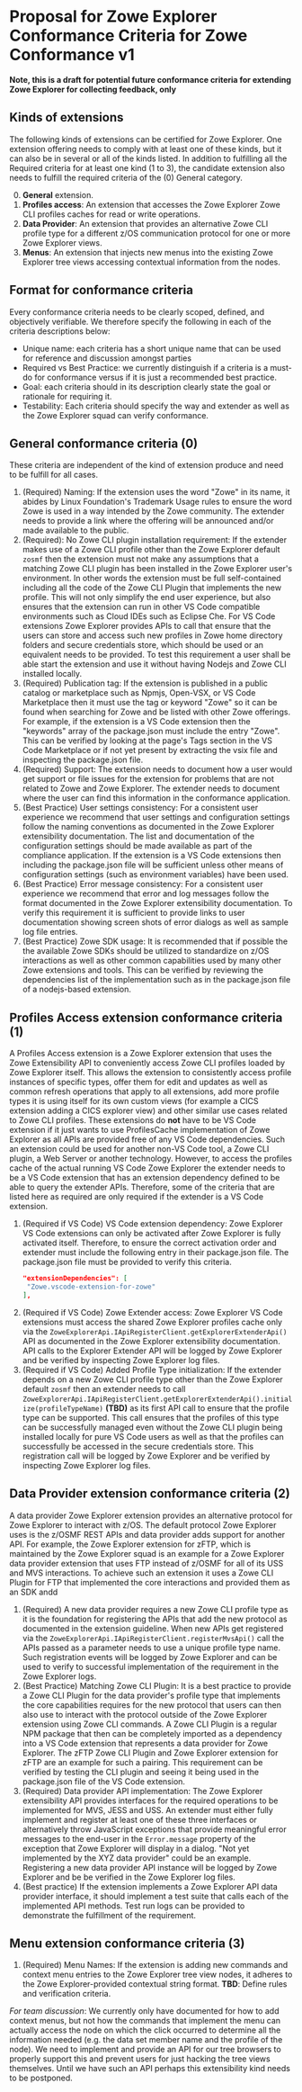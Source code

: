 # Proposal for Zowe Explorer Conformance Criteria for Zowe Conformance v1

**Note, this is a draft for potential future conformance criteria for extending Zowe Explorer for collecting feedback, only**

## Kinds of extensions

The following kinds of extensions can be certified for Zowe Explorer. One extension offering needs to comply with at least one of these kinds, but it can also be in several or all of the kinds listed. In addition to fulfilling all the Required criteria for at least one kind (1 to 3), the candidate extension also needs to fulfill the required criteria of the (0) General category.

0. **General** extension.
1. **Profiles access**: An extension that accesses the Zowe Explorer Zowe CLI profiles caches for read or write operations.
2. **Data Provider**: An extension that provides an alternative Zowe CLI profile type for a different z/OS communication protocol for one or more Zowe Explorer views.
3. **Menus**: An extension that injects new menus into the existing Zowe Explorer tree views accessing contextual information from the nodes.

## Format for conformance criteria

Every conformance criteria needs to be clearly scoped, defined, and objectively verifiable. We therefore specify the following in each of the criteria descriptions below:

- Unique name: each criteria has a short unique name that can be used for reference and discussion amongst parties
- Required vs Best Practice: we currently distinguish if a criteria is a must-do for conformance versus if it is just a recommended best practice.
- Goal: each criteria should in its description clearly state the goal or rationale for requiring it.
- Testability: Each criteria should specify the way and extender as well as the Zowe Explorer squad can verify conformance.

## General conformance criteria (0)

These criteria are independent of the kind of extension produce and need to be fulfill for all cases.

1. (Required) Naming: If the extension uses the word "Zowe" in its name, it abides by Linux Foundation's Trademark Usage rules to ensure the word Zowe is used in a way intended by the Zowe community. The extender needs to provide a link where the offering will be announced and/or made available to the public.
1. (Required): No Zowe CLI plugin installation requirement: If the extender makes use of a Zowe CLI profile other than the Zowe Explorer default `zosmf` then the extension must not make any assumptions that a matching Zowe CLI plugin has been installed in the Zowe Explorer user's environment. In other words the extension must be full self-contained including all the code of the Zowe CLI Plugin that implements the new profile. This will not only simplify the end user experience, but also ensures that the extension can run in other VS Code compatible environments such as Cloud IDEs such as Eclipse Che. For VS Code extensions Zowe Explorer provides APIs to call that ensure that the users can store and access such new profiles in Zowe home directory folders and secure credentials store, which should be used or an equivalent needs to be provided. To test this requirement a user shall be able start the extension and use it without having Nodejs and Zowe CLI installed locally.
1. (Required) Publication tag: If the extension is published in a public catalog or marketplace such as Npmjs, Open-VSX, or VS Code Marketplace then it must use the tag or keyword "Zowe" so it can be found when searching for Zowe and be listed with other Zowe offerings. For example, if the extension is a VS Code extension then the "keywords" array of the package.json must include the entry "Zowe". This can be verified by looking at the page's Tags section in the VS Code Marketplace or if not yet present by extracting the vsix file and inspecting the package.json file.
1. (Required) Support: The extension needs to document how a user would get support or file issues for the extension for problems that are not related to Zowe and Zowe Explorer. The extender needs to document where the user can find this information in the conformance application.
1. (Best Practice) User settings consistency: For a consistent user experience we recommend that user settings and configuration settings follow the naming conventions as documented in the Zowe Explorer extensibility documentation. The list and documentation of the configuration settings should be made available as part of the compliance application. If the extension is a VS Code extensions then including the package.json file will be sufficient unless other means of configuration settings (such as environment variables) have been used.
1. (Best Practice) Error message consistency: For a consistent user experience we recommend that error and log messages follow the format documented in the Zowe Explorer extensibility documentation. To verify this requirement it is sufficient to provide links to user documentation showing screen shots of error dialogs as well as sample log file entries.
1. (Best Practice) Zowe SDK usage: It is recommended that if possible the the available Zowe SDKs should be utilized to standardize on z/OS interactions as well as other common capabilities used by many other Zowe extensions and tools. This can be verified by reviewing the dependencies list of the implementation such as in the package.json file of a nodejs-based extension.

## Profiles Access extension conformance criteria (1)

A Profiles Access extension is a Zowe Explorer extension that uses the Zowe Extensibility API to conveniently access Zowe CLI profiles loaded by Zowe Explorer itself. This allows the extension to consistently access profile instances of specific types, offer them for edit and updates as well as common refresh operations that apply to all extensions, add more profile types it is using itself for its own custom views (for example a CICS extension adding a CICS explorer view) and other similar use cases related to Zowe CLI profiles. These extensions do **not** have to be VS Code extension if it just wants to use ProfilesCache implementation of Zowe Explorer as all APIs are provided free of any VS Code dependencies. Such an extension could be used for another non-VS Code tool, a Zowe CLI plugin, a Web Server or another technology. However, to access the profiles cache of the actual running VS Code Zowe Explorer the extender needs to be a VS Code extension that has an extension dependency defined to be able to query the extender APIs. Therefore, some of the criteria that are listed here as required are only required if the extender is a VS Code extension.

1. (Required if VS Code) VS Code extension dependency: Zowe Explorer VS Code extensions can only be activated after Zowe Explorer is fully activated itself. Therefore, to ensure the correct activation order and extender must include the following entry in their package.json file. The package.json file must be provided to verify this criteria.
   ```json
   "extensionDependencies": [
    "Zowe.vscode-extension-for-zowe"
   ],
   ```
1. (Required if VS Code) Zowe Extender access: Zowe Explorer VS Code extensions must access the shared Zowe Explorer profiles cache only via the `ZoweExplorerApi.IApiRegisterClient.getExplorerExtenderApi()` API as documented in the Zowe Explorer extensibility documentation. API calls to the Explorer Extender API will be logged by Zowe Explorer and be verified by inspecting Zowe Explorer log files.
1. (Required if VS Code) Added Profile Type initialization: If the extender depends on a new Zowe CLI profile type other than the Zowe Explorer default `zosmf` then an extender needs to call `ZoweExplorerApi.IApiRegisterClient.getExplorerExtenderApi().initialize(profileTypeName)` **(TBD)** as its first API call to ensure that the profile type can be supported. This call ensures that the profiles of this type can be successfully managed even without the Zowe CLI plugin being installed locally for pure VS Code users as well as that the profiles can successfully be accessed in the secure credentials store. This registration call will be logged by Zowe Explorer and be verified by inspecting Zowe Explorer log files.

## Data Provider extension conformance criteria (2)

A data provider Zowe Explorer extension provides an alternative protocol for Zowe Explorer to interact with z/OS. The default protocol Zowe Explorer uses is the z/OSMF REST APIs and data provider adds support for another API. For example, the Zowe Explorer extension for zFTP, which is maintained by the Zowe Explorer squad is an example for a Zowe Explorer data provider extension that uses FTP instead of z/OSMF for all of its USS and MVS interactions. To achieve such an extension it uses a Zowe CLI Plugin for FTP that implemented the core interactions and provided them as an SDK andd

1. (Required) A new data provider requires a new Zowe CLI profile type as it is the foundation for registering the APIs that add the new protocol as documented in the extension guideline. When new APIs get registered via the `ZoweExplorerApi.IApiRegisterClient.registerMvsApi()` call the APIs passed as a parameter needs to use a unique profile type name. Such registration events will be logged by Zowe Explorer and can be used to verify to successful implementation of the requirement in the Zowe Explorer logs.
1. (Best Practice) Matching Zowe CLI Plugin: It is a best practice to provide a Zowe CLI Plugin for the data provider's profile type that implements the core capabilities requires for the new protocol that users can then also use to interact with the protocol outside of the Zowe Explorer extension using Zowe CLI commands. A Zowe CLI Plugin is a regular NPM package that then can be completely imported as a dependency into a VS Code extension that represents a data provider for Zowe Explorer. The zFTP Zowe CLI Plugin and Zowe Explorer extension for zFTP are an example for such a pairing. This requirement can be verified by testing the CLI plugin and seeing it being used in the package.json file of the VS Code extension.
1. (Required) Data provider API implementation: The Zowe Explorer extensibility API provides interfaces for the required operations to be implemented for MVS, JESS and USS. An extender must either fully implement and register at least one of these three interfaces or alternatively throw JavaScript exceptions that provide meaningful error messages to the end-user in the `Error.message` property of the exception that Zowe Explorer will display in a dialog. "Not yet implemented by the XYZ data provider" could be an example. Registering a new data provider API instance will be logged by Zowe Explorer and be be verified in the Zowe Explorer log files.
1. (Best practice) If the extension implements a Zowe Explorer API data provider interface, it should implement a test suite that calls each of the implemented API methods. Test run logs can be provided to demonstrate the fulfillment of the requirement.

## Menu extension conformance criteria (3)

1. (Required) Menu Names: If the extension is adding new commands and context menu entries to the Zowe Explorer tree view nodes, it adheres to the Zowe Explorer-provided contextual string format. **TBD**: Define rules and verification criteria.

_For team discussion_: We currently only have documented for how to add context menus, but not how the commands that implement the menu can actually access the node on which the click occurred to determine all the information needed (e.g. the data set member name and the profile of the node). We need to implement and provide an API for our tree browsers to properly support this and prevent users for just hacking the tree views themselves. Until we have such an API perhaps this extensibility kind needs to be postponed.
